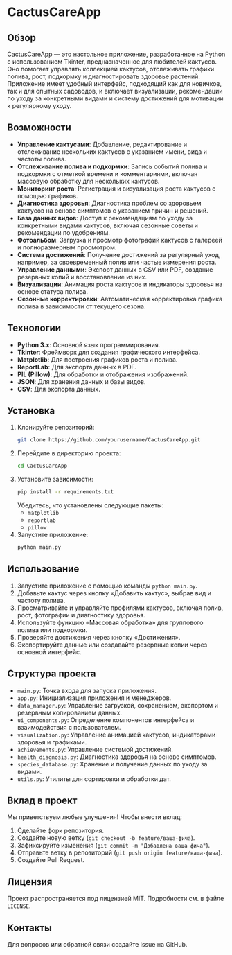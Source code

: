# CactusCareApp

## Обзор
CactusCareApp — это настольное приложение, разработанное на Python с использованием Tkinter, предназначенное для любителей кактусов. Оно помогает управлять коллекцией кактусов, отслеживать графики полива, рост, подкормку и диагностировать здоровье растений. Приложение имеет удобный интерфейс, подходящий как для новичков, так и для опытных садоводов, и включает визуализации, рекомендации по уходу за конкретными видами и систему достижений для мотивации к регулярному уходу.

## Возможности
- **Управление кактусами**: Добавление, редактирование и отслеживание нескольких кактусов с указанием имени, вида и частоты полива.
- **Отслеживание полива и подкормки**: Запись событий полива и подкормки с отметкой времени и комментариями, включая массовую обработку для нескольких кактусов.
- **Мониторинг роста**: Регистрация и визуализация роста кактусов с помощью графиков.
- **Диагностика здоровья**: Диагностика проблем со здоровьем кактусов на основе симптомов с указанием причин и решений.
- **База данных видов**: Доступ к рекомендациям по уходу за конкретными видами кактусов, включая сезонные советы и рекомендации по удобрениям.
- **Фотоальбом**: Загрузка и просмотр фотографий кактусов с галереей и полноразмерным просмотром.
- **Система достижений**: Получение достижений за регулярный уход, например, за своевременный полив или частые измерения роста.
- **Управление данными**: Экспорт данных в CSV или PDF, создание резервных копий и восстановление из них.
- **Визуализации**: Анимация роста кактусов и индикаторы здоровья на основе статуса полива.
- **Сезонные корректировки**: Автоматическая корректировка графика полива в зависимости от текущего сезона.

## Технологии
- **Python 3.x**: Основной язык программирования.
- **Tkinter**: Фреймворк для создания графического интерфейса.
- **Matplotlib**: Для построения графиков роста и полива.
- **ReportLab**: Для экспорта данных в PDF.
- **PIL (Pillow)**: Для обработки и отображения изображений.
- **JSON**: Для хранения данных и базы видов.
- **CSV**: Для экспорта данных.

## Установка
1. Клонируйте репозиторий:
   ```bash
   git clone https://github.com/yourusername/CactusCareApp.git
   ```
2. Перейдите в директорию проекта:
   ```bash
   cd CactusCareApp
   ```
3. Установите зависимости:
   ```bash
   pip install -r requirements.txt
   ```
   Убедитесь, что установлены следующие пакеты:
   - `matplotlib`
   - `reportlab`
   - `pillow`
4. Запустите приложение:
   ```bash
   python main.py
   ```

## Использование
1. Запустите приложение с помощью команды `python main.py`.
2. Добавьте кактус через кнопку «Добавить кактус», выбрав вид и частоту полива.
3. Просматривайте и управляйте профилями кактусов, включая полив, рост, фотографии и диагностику здоровья.
4. Используйте функцию «Массовая обработка» для группового полива или подкормки.
5. Проверяйте достижения через кнопку «Достижения».
6. Экспортируйте данные или создавайте резервные копии через основной интерфейс.

## Структура проекта
- `main.py`: Точка входа для запуска приложения.
- `app.py`: Инициализация приложения и менеджеров.
- `data_manager.py`: Управление загрузкой, сохранением, экспортом и резервным копированием данных.
- `ui_components.py`: Определение компонентов интерфейса и взаимодействия с пользователем.
- `visualization.py`: Управление анимацией кактусов, индикаторами здоровья и графиками.
- `achievements.py`: Управление системой достижений.
- `health_diagnosis.py`: Диагностика здоровья на основе симптомов.
- `species_database.py`: Хранение и получение данных по уходу за видами.
- `utils.py`: Утилиты для сортировки и обработки дат.

## Вклад в проект
Мы приветствуем любые улучшения! Чтобы внести вклад:
1. Сделайте форк репозитория.
2. Создайте новую ветку (`git checkout -b feature/ваша-фича`).
3. Зафиксируйте изменения (`git commit -m "Добавлена ваша фича"`).
4. Отправьте ветку в репозиторий (`git push origin feature/ваша-фича`).
5. Создайте Pull Request.

## Лицензия
Проект распространяется под лицензией MIT. Подробности см. в файле `LICENSE`.

## Контакты
Для вопросов или обратной связи создайте issue на GitHub.
